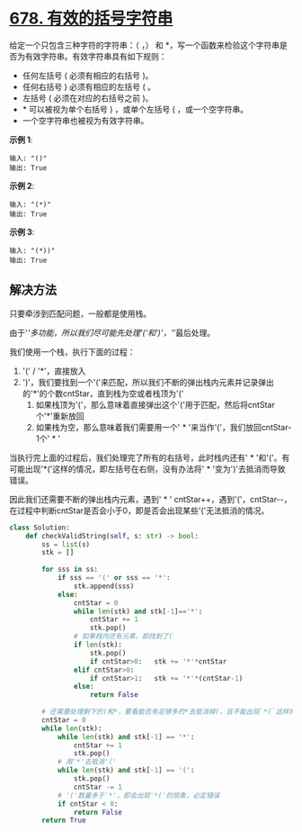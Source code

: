 # [678. 有效的括号字符串](https://leetcode-cn.com/problems/valid-parenthesis-string/)

给定一个只包含三种字符的字符串：（ ，） 和 *，写一个函数来检验这个字符串是否为有效字符串。有效字符串具有如下规则：

* 任何左括号 ( 必须有相应的右括号 )。
* 任何右括号 ) 必须有相应的左括号 ( 。
* 左括号 ( 必须在对应的右括号之前 )。
* * 可以被视为单个右括号 ) ，或单个左括号 ( ，或一个空字符串。
* 一个空字符串也被视为有效字符串。

**示例 1**:
```
输入: "()"
输出: True
```

**示例 2**:
```
输入: "(*)"
输出: True
```

**示例 3**:
```
输入: "(*))"
输出: True
```

## 解决方法

只要牵涉到匹配问题，一般都是使用栈。

由于'*'多功能，所以我们尽可能先处理'('和')'，'*'最后处理。

我们使用一个栈，执行下面的过程：

1. '(' / '*'，直接放入
2. ')'，我们要找到一个'('来匹配，所以我们不断的弹出栈内元素并记录弹出的'*'的个数cntStar，直到栈为空或者栈顶为'('
   1. 如果栈顶为'('，那么意味着直接弹出这个'('用于匹配，然后将cntStar个'*'重新放回
   2. 如果栈为空，那么意味着我们需要用一个' * '来当作'('，我们放回cntStar-1个' * '

当执行完上面的过程后，我们处理完了所有的右括号，此时栈内还有' * '和'('。有可能出现'*('这样的情况，即左括号在右侧，没有办法将' * '变为')'去抵消而导致错误。

因此我们还需要不断的弹出栈内元素，遇到' * ' cntStar++，遇到'('，cntStar--，在过程中判断cntStar是否会小于0，即是否会出现某些'('无法抵消的情况。

```py
class Solution:
    def checkValidString(self, s: str) -> bool:
        ss = list(s)
        stk = []
        
        for sss in ss:
            if sss == '(' or sss == '*':
                stk.append(sss)
            else:
                cntStar = 0
                while len(stk) and stk[-1]=='*':
                    cntStar += 1
                    stk.pop()
                # 如果栈内还有元素，即找到了(
                if len(stk):
                    stk.pop()
                    if cntStar>0:   stk += '*'*cntStar
                elif cntStar>0:
                    if cntStar>1:   stk += '*'*(cntStar-1)
                else:
                    return False
        
        # 还需要处理剩下的(和*，要看能否有足够多的*去抵消掉(，且不能出现`*(`这样的情况
        cntStar = 0
        while len(stk):
            while len(stk) and stk[-1] == '*':
                cntStar += 1
                stk.pop()
            # 用'*'去抵消'('
            while len(stk) and stk[-1] == '(':
                stk.pop()
                cntStar -= 1
            # '('数量多于'*'，即会出现'*('的现象，必定错误
            if cntStar < 0:
                return False
        return True
```

